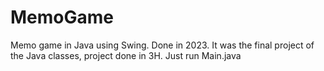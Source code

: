 # MemoGame

Memo game in Java using Swing. Done in 2023. It was the final project of the Java classes, project done in 3H.
Just run Main.java
